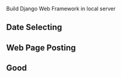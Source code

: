 Build Django Web Framework in local server

## Date Selecting

## Web Page Posting

## Good   















